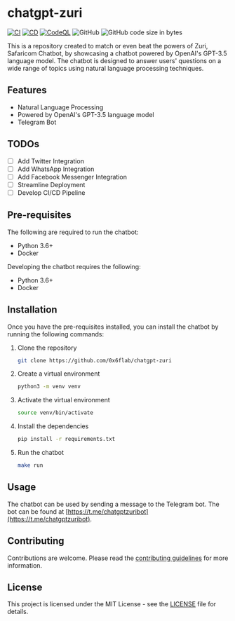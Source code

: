# chatgpt-zuri

[![CI](https://github.com/0x6flab/chatgpt-zuri/actions/workflows/ci.yaml/badge.svg?branch=main)](https://github.com/0x6flab/chatgpt-zuri/actions/workflows/ci.yaml)
[![CD](https://github.com/0x6flab/chatgpt-zuri/actions/workflows/cd.yaml/badge.svg)](https://github.com/0x6flab/chatgpt-zuri/actions/workflows/cd.yaml)
[![CodeQL](https://github.com/0x6flab/chatgpt-zuri/actions/workflows/github-code-scanning/codeql/badge.svg)](https://github.com/0x6flab/chatgpt-zuri/actions/workflows/github-code-scanning/codeql)
![GitHub](https://img.shields.io/github/license/0x6flab/chatgpt-zuri)
![GitHub code size in bytes](https://img.shields.io/github/languages/code-size/0x6flab/chatgpt-zuri)

This is a repository created to match or even beat the powers of Zuri, Safaricom Chatbot, by showcasing a chatbot powered by OpenAI's GPT-3.5 language model. The chatbot is designed to answer users' questions on a wide range of topics using natural language processing techniques.

## Features

- Natural Language Processing
- Powered by OpenAI's GPT-3.5 language model
- Telegram Bot

## TODOs

- [ ] Add Twitter Integration
- [ ] Add WhatsApp Integration
- [ ] Add Facebook Messenger Integration
- [ ] Streamline Deployment
- [ ] Develop CI/CD Pipeline

## Pre-requisites

The following are required to run the chatbot:

- Python 3.6+
- Docker

Developing the chatbot requires the following:

- Python 3.6+
- Docker

## Installation

Once you have the pre-requisites installed, you can install the chatbot by running the following commands:

1. Clone the repository

   ```bash
   git clone https://github.com/0x6flab/chatgpt-zuri
   ```

2. Create a virtual environment

   ```bash
   python3 -m venv venv
   ```

3. Activate the virtual environment

   ```bash
   source venv/bin/activate
   ```

4. Install the dependencies

   ```bash
   pip install -r requirements.txt
   ```

5. Run the chatbot

   ```bash
   make run
   ```

## Usage

The chatbot can be used by sending a message to the Telegram bot. The bot can be found at [https://t.me/chatgptzuribot](https://t.me/chatgptzuribot).

## Contributing

Contributions are welcome. Please read the [contributing guidelines](CONTRIBUTING.md) for more information.

## License

This project is licensed under the MIT License - see the [LICENSE](LICENSE) file for details.
